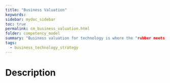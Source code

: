 ```yaml
---
title: "Business Valuation"
keywords: 
sidebar: mydoc_sidebar
toc: true
permalink: cm_business_valuation.html
folder: competency_model
summary: "Business valuation for technology is where the "rubber meets the road" in designing and aligning IT architecture, using available financial resources, with business strategy and prioritizing against competing business needs for resources."
tags: 
  - business_technology_strategy
---
```


# Description


